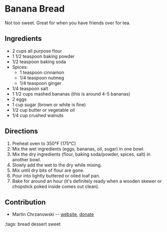 # Banana Bread

Not too sweet. Great for when you have friends over for tea.

## Ingredients

- 2 cups all purpose flour
- 1 1/2 teaspoon baking powder
- 1/2 teaspoon baking soda
- Spices:
    - 1 teaspoon cinnamon
    - 1/4 teaspoon nutmeg
    - 1/4 teaspoon ginger
- 1/4 teaspoon salt
- 1 1/2 cups mashed bananas (this is around 4-5 bananas)
- 2 eggs
- 1 cup sugar (brown or white is fine)
- 1/2 cup butter or vegetable oil
- 1/4 cup crushed walnuts

## Directions

1. Preheat oven to 350°F (175°C)
2. Mix the wet ingredients (eggs, bananas, oil, sugar) in one bowl.
3. Mix the dry ingredients (flour, baking soda/powder, spices, salt) in another
   bowl.
4. Slowly add the wet to the dry while mixing.
5. Mix until dry bits of flour are gone.
6. Pour into lightly buttered or oiled loaf pan.
7. Bake for around an hour (it's definitely ready when a wooden skewer or
   chopstick poked inside comes out clean).

## Contribution

- Martin Chrzanowski -- [website](https://m-chrzan.xyz), [donate](https://m-chrzan.xyz/crypto.html)

;tags: bread dessert sweet
